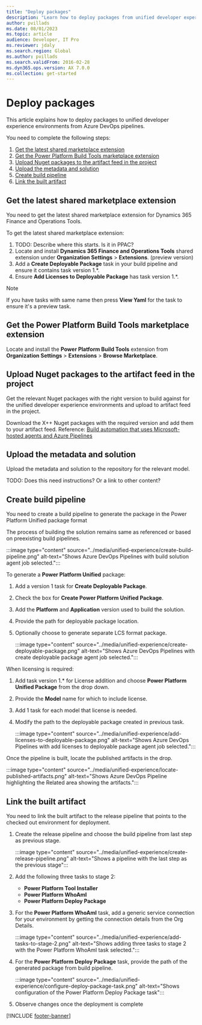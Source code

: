 ```yaml
---
title: "Deploy packages"
description: "Learn how to deploy packages from unified developer experience environments from Azure DevOps pipelines."
author: pvillads
ms.date: 08/01/2023
ms.topic: article
audience: Developer, IT Pro
ms.reviewer: jdaly
ms.search.region: Global
ms.author: pvillads
ms.search.validFrom: 2016-02-28
ms.dyn365.ops.version: AX 7.0.0
ms.collection: get-started
---
```


# Deploy packages

This article explains how to deploy packages to unified developer experience environments from Azure DevOps pipelines.

You need to complete the following steps:

1. [Get the latest shared marketplace extension](#get-the-latest-shared-marketplace-extension)
1. [Get the Power Platform Build Tools marketplace extension](#get-the-power-platform-build-tools-marketplace-extension)
1. [Upload Nuget packages to the artifact feed in the project](#upload-nuget-packages-to-the-artifact-feed-in-the-project)
1. [Upload the metadata and solution](#upload-the-metadata-and-solution)
1. [Create build pipeline](#create-build-pipeline)
1. [Link the built artifact](#link-the-built-artifact)


## Get the latest shared marketplace extension

You need to get the latest shared marketplace extension for Dynamics 365 Finance and Operations Tools.

To get the latest shared marketplace extension:

1. TODO: Describe where this starts. Is it in PPAC?
1. Locate and install **Dynamics 365 Finance and Operations Tools** shared extension under **Organization Settings** > **Extensions**. (preview version)
1. Add a **Create Deployable Package** task in your build pipeline and ensure it contains task version 1.\*. 
1. Ensure **Add Licenses to Deployable Package** has task version 1.\*.  

> [!NOTE]
> If you have tasks with same name then press **View Yaml** for the task to ensure it's a preview task.

## Get the Power Platform Build Tools marketplace extension

Locate and install the **Power Platform Build Tools** extension from **Organization Settings** > **Extensions** > **Browse Marketplace**.

## Upload Nuget packages to the artifact feed in the project

Get the relevant Nuget packages with the right version to build against for the unified developer experience environments and upload to artifact feed in the project.

Download the X++ Nuget packages with the required version and add them to your artifact feed. Reference: [Build automation that uses Microsoft-hosted agents and Azure Pipelines](articles/fin-ops-core/dev-itpro/dev-tools/hosted-build-automation.md)

## Upload the metadata and solution

Upload the metadata and solution to the repository for the relevant model.

TODO: Does this need instructions? Or a link to other content?

## Create build pipeline

You need to create a build pipeline to generate the package in the Power Platform Unified package format

The process of building the solution remains same as referenced or based on preexisting build pipelines.

:::image type="content" source="../media/unified-experience/create-build-pipeline.png" alt-text="Shows Azure DevOps Pipelines with build solution agent job selected.":::

To generate a **Power Platform Unified** package:

1. Add a version 1 task for **Create Deployable Package**.
1. Check the box for **Create Power Platform Unified Package**.
1. Add the **Platform** and **Application** version used to build the solution.
1. Provide the path for deployable package location.
1. Optionally choose to generate separate LCS format package.

   :::image type="content" source="../media/unified-experience/create-deployable-package.png" alt-text="Shows Azure DevOps Pipelines with create deployable package agent job selected.":::

When licensing is required:

1. Add task version 1.\* for License addition and choose **Power Platform Unified Package** from the drop down.
1. Provide the **Model** name for which to include license.
1. Add 1 task for each model that license is needed.
1. Modify the path to the deployable package created in previous task.

   :::image type="content" source="../media/unified-experience/add-licenses-to-deployable-package.png" alt-text="Shows Azure DevOps Pipelines with add licenses to deployable package agent job selected.":::

Once the pipeline is built, locate the published artifacts in the drop.

   :::image type="content" source="../media/unified-experience/locate-published-artifacts.png" alt-text="Shows Azure DevOps Pipeline highlighting the Related area showing the artifacts.":::

## Link the built artifact

You need to link the built artifact to the release pipeline that points to the checked out environment for deployment.

1. Create the release pipeline and choose the build pipeline from last step as previous stage.

   :::image type="content" source="../media/unified-experience/create-release-pipeline.png" alt-text="Shows a pipeline with the last step as the previous stage":::

1. Add the following three tasks to stage 2:

   - **Power Platform Tool Installer**
   - **Power Platform WhoAmI**
   - **Power Platform Deploy Package**

1. For the **Power Platform WhoAmI** task, add a generic service connection for your environment by getting the connection details from the Org Details. 

   :::image type="content" source="../media/unified-experience/add-tasks-to-stage-2.png" alt-text="Shows adding three tasks to stage 2 with the Power Platform WhoAmI task selected.":::

1. For the **Power Platform Deploy Package** task, provide the path of the generated package from build pipeline.

   :::image type="content" source="../media/unified-experience/configure-deploy-package-task.png" alt-text="Shows configuration of the Power Platform Deploy Package task":::

1. Observe changes once the deployment is complete  

[!INCLUDE [footer-banner](../../includes/footer-banner.md)]
